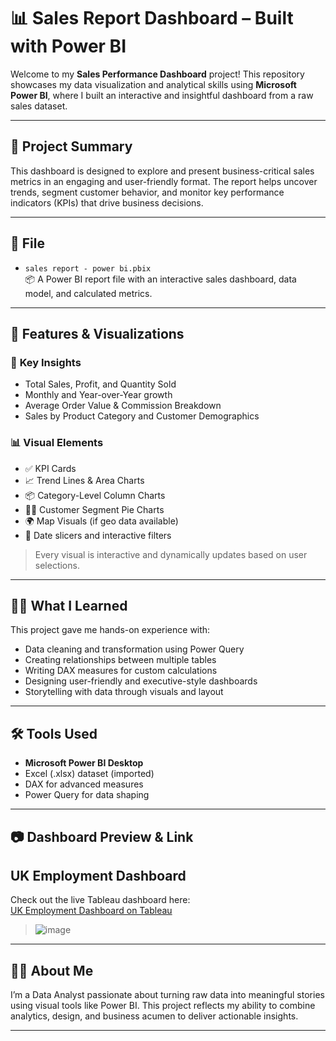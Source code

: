 # 📊 Sales Report Dashboard – Built with Power BI

Welcome to my **Sales Performance Dashboard** project! This repository showcases my data visualization and analytical skills using **Microsoft Power BI**, where I built an interactive and insightful dashboard from a raw sales dataset.

---

## 🧾 Project Summary

This dashboard is designed to explore and present business-critical sales metrics in an engaging and user-friendly format. The report helps uncover trends, segment customer behavior, and monitor key performance indicators (KPIs) that drive business decisions.

---

## 📁 File

- `sales report - power bi.pbix`  
  📦 A Power BI report file with an interactive sales dashboard, data model, and calculated metrics.

---

## 📌 Features & Visualizations

### 🎯 **Key Insights**
- Total Sales, Profit, and Quantity Sold
- Monthly and Year-over-Year growth
- Average Order Value & Commission Breakdown
- Sales by Product Category and Customer Demographics

### 📊 **Visual Elements**
- ✅ KPI Cards
- 📈 Trend Lines & Area Charts
- 📦 Category-Level Column Charts
- 🧍‍♂️ Customer Segment Pie Charts
- 🌍 Map Visuals (if geo data available)
- 📆 Date slicers and interactive filters

> Every visual is interactive and dynamically updates based on user selections.

---

## 🧑‍💼 What I Learned

This project gave me hands-on experience with:
- Data cleaning and transformation using Power Query
- Creating relationships between multiple tables
- Writing DAX measures for custom calculations
- Designing user-friendly and executive-style dashboards
- Storytelling with data through visuals and layout

---

## 🛠 Tools Used

- **Microsoft Power BI Desktop**
- Excel (.xlsx) dataset (imported)
- DAX for advanced measures
- Power Query for data shaping

---

## 📷 Dashboard Preview & Link

## UK Employment Dashboard

Check out the live Tableau dashboard here:  
[UK Employment Dashboard on Tableau](https://public.tableau.com/app/profile/james.benton7204/viz/newtableauukinfo/UkEmploymentDashboard)


>![image](https://github.com/user-attachments/assets/e383d31e-5a8a-42f9-ac89-73f54b92d04a)


---

## 🙋‍♂️ About Me

I’m a Data Analyst passionate about turning raw data into meaningful stories using visual tools like Power BI. This project reflects my ability to combine analytics, design, and business acumen to deliver actionable insights.

---

